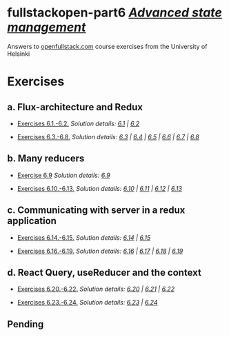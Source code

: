 # fullstackopen-part6 [_Advanced state management_](https://fullstackopen.com/en/part6)

Answers to [openfullstack.com](https://fullstackopen.com) course exercises from the University of Helsinki

# Exercises

## a. Flux-architecture and Redux

- [Exercises 6.1.-6.2.](https://fullstackopen.com/en/part6/flux_architecture_and_redux#exercises-6-1-6-2)
  _Solution details: [6.1]() | [6.2]()_

- [Exercises 6.3.-6.8.](https://fullstackopen.com/en/part6/flux_architecture_and_redux#exercises-6-3-6-8)
  _Solution details: [6.3]() | [6.4]() | [6.5]() | [6.6]() | [6.7]() | [6.8]()_

## b. Many reducers

- [Exercise 6.9](https://fullstackopen.com/en/part6/many_reducers#exercise-6-9)
  _Solution details: [6.9]()_

- [Exercises 6.10.-6.13.](https://fullstackopen.com/en/part6/many_reducers#exercises-6-10-6-13)
  _Solution details: [6.10]() | [6.11]() | [6.12]() | [6.13]()_

## c. Communicating with server in a redux application

- [Exercises 6.14.-6.15.](https://fullstackopen.com/en/part6/communicating_with_server_in_a_redux_application#exercises-6-14-6-15)
  _Solution details: [6.14]() | [6.15]()_

- [Exercises 6.16.-6.19.](https://fullstackopen.com/en/part6/communicating_with_server_in_a_redux_application#exercises-6-14-6-15)
  _Solution details: [6.16]() | [6.17]() | [6.18]() | [6.19]()_

## d. React Query, useReducer and the context

- [Exercises 6.20.-6.22.](https://fullstackopen.com/en/part6/react_query_use_reducer_and_the_context#exercises-6-20-6-22)
  _Solution details: [6.20]() | [6.21]() | [6.22]()_

- [Exercises 6.23.-6.24.](https://fullstackopen.com/en/part6/react_query_use_reducer_and_the_context#exercises-6-23-6-24)
  _Solution details: [6.23]() | [6.24]()_

## Pending
